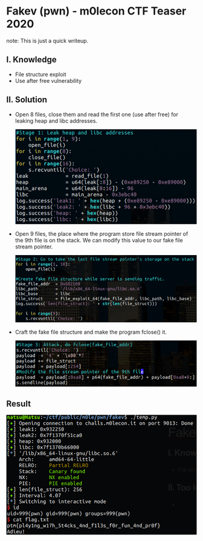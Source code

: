 # Fakev (pwn) - m0lecon CTF Teaser 2020 

note: This is just a quick writeup.

## I. Knowledge

- File structure exploit
- Use after free vulnerability

## II. Solution

- Open 8 files, close them and read the first one (use after free) for leaking heap and libc addresses.

  ![](images/2.png)

- Open 9 files, the place where the program store file stream pointer of the 9th file is on the stack. We can modify this value to our fake file stream pointer.

  ![](images/3.png)

- Craft the fake file structure and make the program fclose() it.

  ![](images/4.png)

## Result

![](images/1.png)